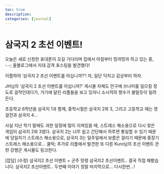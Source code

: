 ```yaml
---
toc: true
description:
categories: [journal]
---
```

# 삼국지 2 초선 이벤트!

오늘은 새로 신청한 휴대폰이 오길 기다리며 집에서 아침부터 띵까띵까 하고 있는 중, -.-; 올블로그에서 지대 감격 포스팅을 발견했다!

이름하야 ‘삼국지 2 초선 이벤트를 아십니까?’! 자, 일단 닥치고 감상부터 하자.

JH님의 ‘삼국지 2 초선 이벤트를 아십니까?’
게시물 자체도 안구에 쓰나미를 일으킬 정도로 걸작인데다가, 거기에 달린 리플들을 보고 있자니 소시적의 향수가 물밀듯이 밀려든다.

초등학교 6학년을 삼국지 1과 함께, 중학시절은 삼국지 2와 3, 그리고 고등학교 때는 영걸전과 삼국지 4…

사실 지난 학기 말에도 과한 일정에 많이 지쳐있을 때, 스트레스 해소용으로 다시 찾은 게임이 삼국지 2와 3였다. 삼국지 2는 너무 쉽고 간단해서 하루면 통일할 수 있기 때문에 당일치기 스트레스 해소용으로, 삼국지 3는 일주일에서 보름은 걸리기 때문에 중장기 스트레스 해소용으로… 쿨럭;
추가로 리플에서 발견한 또 다른 Kuro님의 초선 이벤트 관련 강행군 게시물도 링크한다.

[잡담] (수정) 삼국지2 초선 이벤트 + 군주 망령
삼국지2 초선이벤트.. 결국 직접 해봤습니다.
삼국지2 초선이벤트.. 두번째 이야기
정말 마지막으로… 다시한번…!